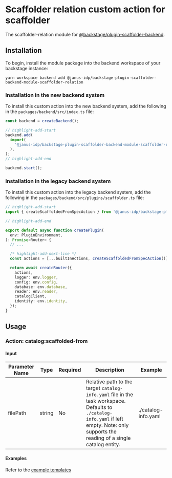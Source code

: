 # Scaffolder relation custom action for scaffolder

The scaffolder-relation module for [@backstage/plugin-scaffolder-backend](https://www.npmjs.com/package/@backstage/plugin-scaffolder-backend).

## Installation

To begin, install the module package into the backend workspace of your backstage instance:

```console
yarn workspace backend add @janus-idp/backstage-plugin-scaffolder-backend-module-scaffolder-relation
```

### Installation in the new backend system

To install this custom action into the new backend system, add the following in the `packages/backend/src/index.ts` file:

```ts title=packages/backend/src/index.ts
const backend = createBackend();

// highlight-add-start
backend.add(
  import(
    '@janus-idp/backstage-plugin-scaffolder-backend-module-scaffolder-relation/alpha'
  ),
);
// highlight-add-end

backend.start();
```

### Installation in the legacy backend system

To install this custom action into the legacy backend system, add the following in the `packages/backend/src/plugins/scaffolder.ts` file:

```ts title=packages/backend/src/plugins/scaffolder.ts
// highlight-add-start
import { createScaffoldedFromSpecAction } from '@janus-idp/backstage-plugin-scaffolder-backend-module-scaffolder-relation';

// highlight-add-end

export default async function createPlugin(
  env: PluginEnvironment,
): Promise<Router> {
  // ...

  /* highlight-add-next-line */
  const actions = [...builtInActions, createScaffoldedFromSpecAction()];

  return await createRouter({
    actions,
    logger: env.logger,
    config: env.config,
    database: env.database,
    reader: env.reader,
    catalogClient,
    identity: env.identity,
  });
}
```

## Usage

### Action: catalog:scaffolded-from

#### Input

| Parameter Name | Type   | Required | Description                                                                                                                                                                              | Example             |
| -------------- | ------ | -------- | ---------------------------------------------------------------------------------------------------------------------------------------------------------------------------------------- | ------------------- |
| filePath       | string | No       | Relative path to the target `catalog-info.yaml` file in the task workspace. Defaults to `./catalog-info.yaml` if left empty. Note: only supports the reading of a single catalog entity. | ./catalog-info.yaml |

#### Examples

Refer to the [example templates](./examples/)

